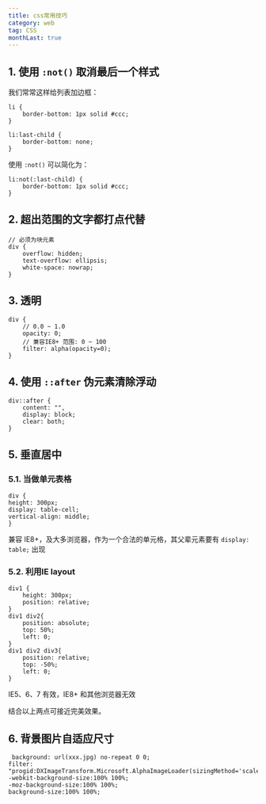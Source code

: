 ```yaml
---
title: css常用技巧
category: web
tag: CSS
monthLast: true
---
```


## 1. 使用 `:not()` 取消最后一个样式

我们常常这样给列表加边框：

```
li {
	border-bottom: 1px solid #ccc;
}

li:last-child {
	border-bottom: none;
}
```

使用 `:not()` 可以简化为：

```
li:not(:last-child) {
	border-bottom: 1px solid #ccc;
}
```

## 2. 超出范围的文字都打点代替

```
// 必须为块元素
div {
	overflow: hidden;
	text-overflow: ellipsis;
	white-space: nowrap;
}
```

## 3. 透明

```
div {
	// 0.0 ~ 1.0
	opacity: 0;
	// 兼容IE8+ 范围: 0 ~ 100
	filter: alpha(opacity=0);
}
```

## 4. 使用 `::after` 伪元素清除浮动

```
div::after {
	content: "",
	display: block;
	clear: both;
}
```

## 5. 垂直居中

### 5.1. 当做单元表格
```
div {
height: 300px;
display: table-cell;
vertical-align: middle;
}
```
兼容 IE8+，及大多浏览器，作为一个合法的单元格，其父辈元素要有 `display: table;` 出现

### 5.2. 利用IE layout

```
div1 {
	height: 300px;
	position: relative;
}
div1 div2{
	position: absolute;
	top: 50%;
	left: 0;
}
div1 div2 div3{
	position: relative;
	top: -50%;
	left: 0;
}
```
IE5、6、7 有效，IE8+ 和其他浏览器无效

结合以上两点可接近完美效果。

## 6. 背景图片自适应尺寸

```
 background: url(xxx.jpg) no-repeat 0 0;
filter: "progid:DXImageTransform.Microsoft.AlphaImageLoader(sizingMethod='scale')";
-webkit-background-size:100% 100%;
-moz-background-size:100% 100%;
background-size:100% 100%;
```